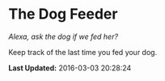 # The Dog Feeder
*Alexa, ask the dog if we fed her?*

Keep track of the last time you fed your dog.

**Last Updated:** 2016-03-03 20:28:24